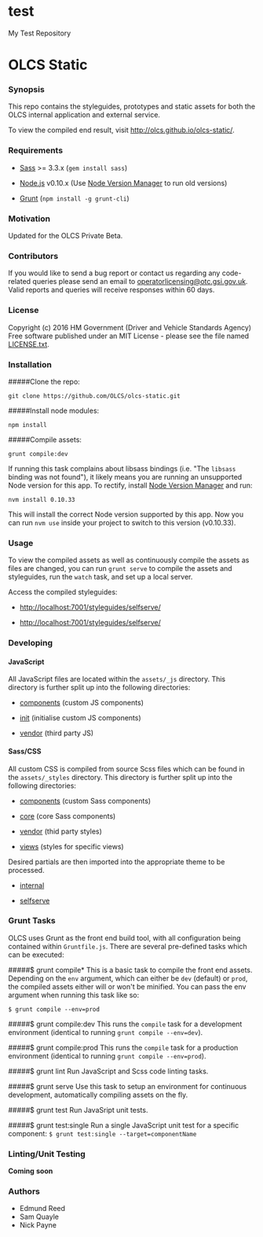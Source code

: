# test
My Test Repository

# OLCS Static
### Synopsis 
This repo contains the styleguides, prototypes and static assets for both the OLCS internal application and external service.

To view the compiled end result, visit <http://olcs.github.io/olcs-static/>.

### Requirements
* [Sass](http://sass-lang.com/) >= 3.3.x (`gem install sass`)

* [Node.js](https://nodejs.org/en/) v0.10.x (Use [Node Version Manager](https://github.com/creationix/nvm/) to run old versions)

* [Grunt](http://gruntjs.com) (`npm install -g grunt-cli`)

### Motivation 
Updated for the OLCS Private Beta.

### Contributors 
If you would like to send a bug report or contact us regarding any code-related queries please send an email to <operatorlicensing@otc.gsi.gov.uk>. Valid reports and queries will receive responses within 60 days. 

### License 
Copyright (c) 2016 HM Government (Driver and Vehicle Standards Agency) 
Free software published under an MIT License - please see the file named [LICENSE.txt](./LICENSE.txt). 

### Installation
#####Clone the repo: 
```
git clone https://github.com/OLCS/olcs-static.git
```

#####Install node modules: 
```
npm install
```

#####Compile assets: 
```
grunt compile:dev
```

If running this task complains about libsass bindings (i.e. "The `libsass` binding was not found"), it likely means you are running an unsupported Node version for this app. To rectify, install [Node Version Manager](https://github.com/creationix/nvm/) and run:

```
nvm install 0.10.33
```

This will install the correct Node version supported by this app. Now you can run `nvm use` inside your project to switch to this version (v0.10.33).

### Usage
To view the compiled assets as well as continuously compile the assets as files are changed, you can run `grunt serve` to compile the assets and styleguides, run the `watch` task, and set up a local server.

Access the compiled styleguides:

* <http://localhost:7001/styleguides/selfserve/>

* <http://localhost:7001/styleguides/selfserve/>

### Developing
#### JavaScript

All JavaScript files are located within the `assets/_js` directory. This directory is further split up into the following directories:

* [components](https://github.com/OLCS/olcs-static/tree/develop/assets/_js/components) (custom JS components)

* [init](https://github.com/OLCS/olcs-static/tree/develop/assets/_js/init) (initialise custom JS components)

* [vendor](https://github.com/OLCS/olcs-static/tree/develop/assets/_js/vendor) (third party JS)

#### Sass/CSS
All custom CSS is compiled from source Scss files which can be found in the `assets/_styles` directory. This directory is further split up into the following directories:

* [components](https://github.com/OLCS/olcs-static/tree/develop/assets/_styles/components) (custom Sass components)

* [core](https://github.com/OLCS/olcs-static/tree/develop/assets/_styles/core) (core Sass components)

* [vendor](https://github.com/OLCS/olcs-static/tree/develop/assets/_styles/vendor) (thid party styles)

* [views](https://github.com/OLCS/olcs-static/tree/develop/assets/_styles/views) (styles for specific views)

Desired partials are then imported into the appropriate theme to be processed.

* [internal](https://github.com/OLCS/olcs-static/blob/develop/assets/_styles/themes/internal.scss)

* [selfserve](https://github.com/OLCS/olcs-static/blob/develop/assets/_styles/themes/selfserve.scss)

### Grunt Tasks
OLCS uses Grunt as the front end build tool, with all configuration being contained within `Gruntfile.js`. There are several pre-defined tasks which can be executed:

#####$ grunt compile* 
This is a basic task to compile the front end assets. Depending on the `env` argument, which can either be `dev` (default) or `prod`, the compiled assets either will or won't be minified. You can pass the env argument when running this task like so:

```
$ grunt compile --env=prod
```

#####$ grunt compile:dev
This runs the `compile` task for a development environment (identical to running `grunt compile --env=dev`).

#####$ grunt compile:prod
This runs the `compile` task for a production environment (identical to running `grunt compile --env=prod`).

#####$ grunt lint
Run JavaScript and Scss code linting tasks.

#####$ grunt serve
Use this task to setup an environment for continuous development, automatically compiling assets on the fly.

#####$ grunt test
Run JavaSript unit tests.

#####$ grunt test:single
Run a single JavaScript unit test for a specific component: `$ grunt test:single --target=componentName`

### Linting/Unit Testing
**Coming** **soon**

### Authors
* Edmund Reed
* Sam Quayle
* Nick Payne
